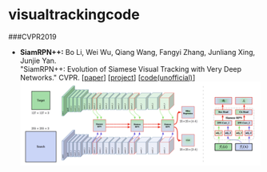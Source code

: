 <h1> visualtrackingcode</h1>

###CVPR2019
* **SiamRPN++:** Bo Li, Wei Wu, Qiang Wang, Fangyi Zhang, Junliang Xing, Junjie Yan.<br />
  "SiamRPN++: Evolution of Siamese Visual Tracking with Very Deep Networks." CVPR.
  [[paper](https://arxiv.org/pdf/1812.11703.pdf)]
  [[project](http://bo-li.info/SiamRPN++/)]
  [[code(unofficial)](https://github.com/PengBoXiangShang/SiamRPN_plus_plus_PyTorch)]
  <div align=center><img src="https://github.com/AKOxOKA/visualtrackingcode/blob/master/SiamRPN%2B%2B.png"/></div>
